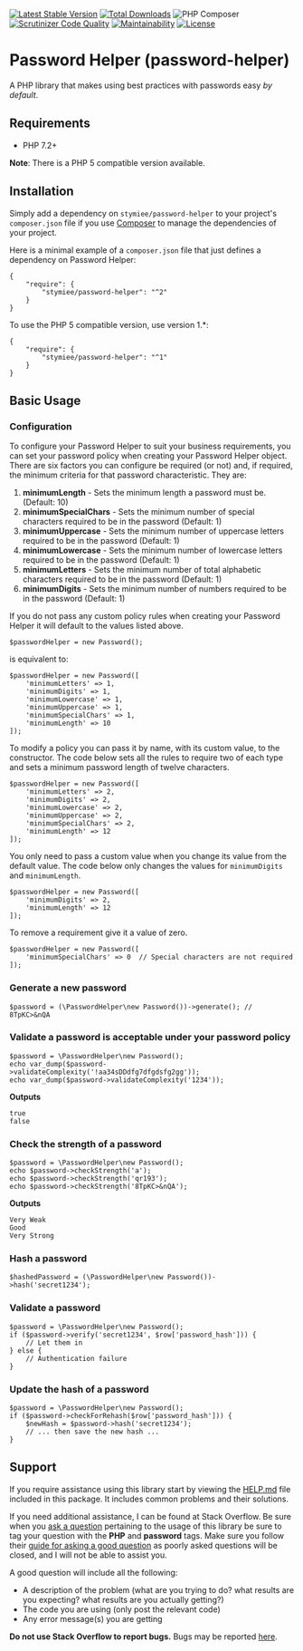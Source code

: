 [![Latest Stable Version](https://poser.pugx.org/stymiee/password-helper/v/stable.svg)](https://packagist.org/packages/stymiee/password-helper)
[![Total Downloads](https://poser.pugx.org/stymiee/password-helper/downloads)](https://packagist.org/packages/stymiee/password-helper)
![PHP Composer](https://github.com/stymiee/password-helper/workflows/PHP%20Composer/badge.svg?branch=master)
[![Scrutinizer Code Quality](https://scrutinizer-ci.com/g/stymiee/password-helper/badges/quality-score.png?b=master)](https://scrutinizer-ci.com/g/stymiee/password-helper/?branch=master)
[![Maintainability](https://api.codeclimate.com/v1/badges/3b45bd94f090378ac5c6/maintainability)](https://codeclimate.com/github/stymiee/password-helper/maintainability)
[![License](https://poser.pugx.org/stymiee/password-helper/license)](https://packagist.org/packages/stymiee/password-helper)

# Password Helper (password-helper)

A PHP library that makes using best practices with passwords easy _by default_.

## Requirements

- PHP 7.2+ 

**Note**: There is a PHP 5 compatible version available. 

## Installation

Simply add a dependency on `stymiee/password-helper` to your project's `composer.json` file if you 
use [Composer](http://getcomposer.org/) to manage the dependencies of your project.

Here is a minimal example of a `composer.json` file that just defines a dependency on Password Helper:

    {
        "require": {
            "stymiee/password-helper": "^2"
        }
    }

To use the PHP 5 compatible version, use version 1.*:

    {
        "require": {
            "stymiee/password-helper": "^1"
        }
    }

## Basic Usage

### Configuration

To configure your Password Helper to suit your business requirements, you can set your password policy when 
creating your Password Helper object. There are six factors you can configure be required (or not) and, if required, 
the minimum criteria for that password characteristic. They are:
    
1. **minimumLength** - Sets the minimum length a password must be. (Default: 10)
2. **minimumSpecialChars** - Sets the minimum number of special characters required to be in the password (Default: 1)
3. **minimumUppercase** - Sets the minimum number of uppercase letters required to be in the password (Default: 1)
4. **minimumLowercase** - Sets the minimum number of lowercase letters required to be in the password (Default: 1)
5. **minimumLetters** - Sets the minimum number of total alphabetic characters required to be in the password (Default: 1)
6. **minimumDigits** - Sets the minimum number of numbers required to be in the password (Default: 1)

If you do not pass any custom policy rules when creating your Password Helper it will default to the values listed above.

    $passwordHelper = new Password();
    
is equivalent to:

    $passwordHelper = new Password([
        'minimumLetters' => 1,
        'minimumDigits' => 1,
        'minimumLowercase' => 1,
        'minimumUppercase' => 1,
        'minimumSpecialChars' => 1,
        'minimumLength' => 10 
    ]);

To modify a policy you can pass it by name, with its custom value, to the constructor. The code below sets all the 
rules to require two of each type and sets a minimum password length of twelve characters.

    $passwordHelper = new Password([
        'minimumLetters' => 2,
        'minimumDigits' => 2,
        'minimumLowercase' => 2,
        'minimumUppercase' => 2,
        'minimumSpecialChars' => 2,
        'minimumLength' => 12 
    ]);
    
You only need to pass a custom value when you change its value from the default value. The code below only changes the
values for `minimumDigits` and `minimumLength`.
    
    $passwordHelper = new Password([
        'minimumDigits' => 2,
        'minimumLength' => 12 
    ]);
    
To remove a requirement give it a value of zero.
    
    $passwordHelper = new Password([
        'minimumSpecialChars' => 0  // Special characters are not required
    ]);
        
### Generate a new password

    $password = (\PasswordHelper\new Password())->generate(); // 8TpKC>&nQA

### Validate a password is acceptable under your password policy

    $password = \PasswordHelper\new Password();
    echo var_dump($password->validateComplexity('!aa34sDDdfg7dfgdsfg2gg'));
    echo var_dump($password->validateComplexity('1234'));
    
**Outputs**

    true
    false    

### Check the strength of a password

    $password = \PasswordHelper\new Password();
    echo $password->checkStrength('a');
    echo $password->checkStrength('qr193');
    echo $password->checkStrength('8TpKC>&nQA');

**Outputs**

    Very Weak
    Good
    Very Strong

### Hash a password

    $hashedPassword = (\PasswordHelper\new Password())->hash('secret1234');

### Validate a password

    $password = \PasswordHelper\new Password();
    if ($password->verify('secret1234', $row['password_hash'])) {
        // Let them in
    } else {
        // Authentication failure
    }   

### Update the hash of a password

    $password = \PasswordHelper\new Password();
    if ($password->checkForRehash($row['password_hash'])) {
        $newHash = $password->hash('secret1234');
        // ... then save the new hash ...
    }

## Support

If you require assistance using this library start by viewing the [HELP.md](HELP.md) file included in this package. It 
includes common problems and their solutions.

If you need additional assistance, I can be found at Stack Overflow. Be sure when you
[ask a question](http://stackoverflow.com/questions/ask?tags=php,password) pertaining to the usage of
this library be sure to tag your question with the **PHP** and **password** tags. Make sure you follow their
[guide for asking a good question](http://stackoverflow.com/help/how-to-ask) as poorly asked questions will be closed, 
and I will not be able to assist you.

A good question will include all the following:
- A description of the problem (what are you trying to do? what results are you expecting? what results are you actually getting?)
- The code you are using (only post the relevant code)
- Any error message(s) you are getting

**Do not use Stack Overflow to report bugs.** Bugs may be reported [here](https://github.com/stymiee/password-helper/issues/new).

